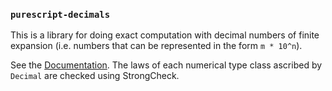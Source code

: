 ### `purescript-decimals`

This is a library for doing exact computation with decimal numbers of finite
expansion (i.e. numbers that can be represented in the form `m * 10^n`).

See the [Documentation](./docs/Data/Decimal.md). The laws of each numerical
type class ascribed by `Decimal` are checked using StrongCheck.
